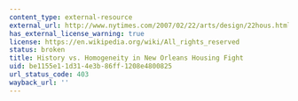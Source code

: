 ```yaml
---
content_type: external-resource
external_url: http://www.nytimes.com/2007/02/22/arts/design/22hous.html?_r=1&oref=slogin
has_external_license_warning: true
license: https://en.wikipedia.org/wiki/All_rights_reserved
status: broken
title: History vs. Homogeneity in New Orleans Housing Fight
uid: be1155e1-1d31-4e3b-86ff-1208e4800825
url_status_code: 403
wayback_url: ''
---
```

